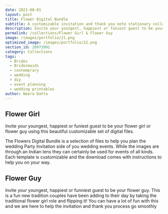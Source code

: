 ```yaml
---
date: 2021-08-01 
layout: post
title: Flower Digital Bundle
subtitle: A customizable invitation and thank you note stationary collection
description: Invite your youngest, happiest or funiest guest to be your flower girl or flower guy using this beautiful customizable set of digital files.  
permalink: /collections/Flower Girl & Flower Guy
image: /images/portfolio/21.png
optimized_image: /images/portfolio/22.png
section_id: 28973991
category: Collections
tags:
  - Brides
  - Bridesmaids
  - contemprary
  - wedding
  - diy
  - event planning
  - wedding printables
author: Neera Datta
---
```


## Flower Girl

Invite your youngest, happiest or funiest guest to be your flower girl or flower guy using this beautiful customizable set of digital files. 

The Flowers Digital Bundle is a selection of files to help you plan the wedding Party Invitation side of you wedding events. While the images are through an Indian lens they can certainly be used for events of all kinds. Each template is customizable and the download comes with instructions to help you on your way. 

## Flower Guy



Invite your youngest, happiest or funniest guest to be your flower guy. This is a fun new tradition couples have been adding to their day by taking the traditional flower girl role and flipping it! You can have a lot of fun with this and we are here to help the invitation and thank you process go smoothly 
















